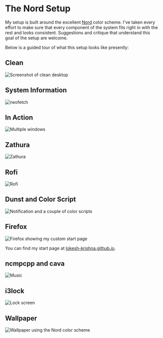 # The Nord Setup
My setup is built around the excellent [Nord](https://github.com/arcticicestudio/nord) color scheme. I've taken every effort to make sure that every component of the system fits right in with the rest and looks consistent. Suggestions and critique that understand this goal of the setup are welcome.

Below is a guided tour of what this setup looks like presently:

## Clean
![Screenshot of clean desktop](/images/clean.png)
## System Information
![neofetch](/images/sysinfo.png)
## In Action
![Multiple windows](/images/action.png)
## Zathura
![Zathura](/images/zathura.png)
## Rofi
![Rofi](/images/rofi.png)
## Dunst and Color Script
![Notification and a couple of color scripts](/images/colors.png)
## Firefox
![Firefox showing my custom start page](/images/firefox.png)

You can find my start page at [lokesh-krishna.github.io](https://github.com/lokesh-krishna/lokesh-krishna.github.io).

## ncmpcpp and cava
![Music](/images/music.png)

## i3lock
![Lock screen](/images/lock.png)

## Wallpaper
![Wallpaper using the Nord color scheme](/images/nord-arch.png)
